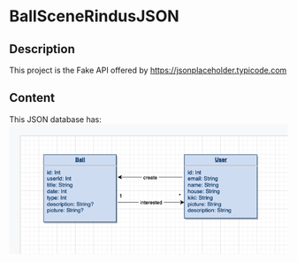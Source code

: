 # BallSceneRindusJSON

## Description
This project is the Fake API offered by https://jsonplaceholder.typicode.com

## Content
This JSON database has:
![Database](/images/database.png)


